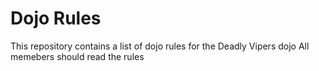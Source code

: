 Dojo Rules
==========

This repository contains a list of dojo rules for the Deadly Vipers dojo
All memebers should read the rules

